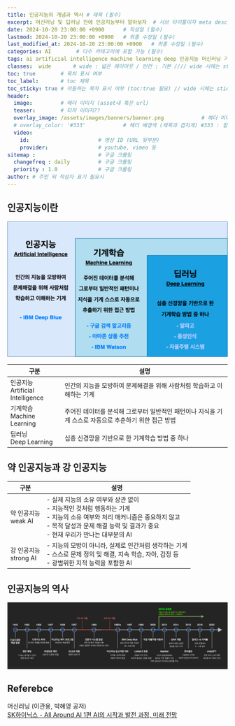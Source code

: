 ```yaml
---
title: 인공지능의 개념과 역사 # 제목 (필수)
excerpt: 머신러닝 및 딥러닝 전에 인공지능부터 알아보자  # 서브 타이틀이자 meta description (필수)
date: 2024-10-20 23:00:00 +0900      # 작성일 (필수)
lastmod: 2024-10-20 23:00:00 +0900   # 최종 수정일 (필수)
last_modified_at: 2024-10-20 23:00:00 +0900   # 최종 수정일 (필수)
categories: AI        # 다수 카테고리에 포함 가능 (필수)
tags: ai artificial intelligence machine learning deep 인공지능 머신러닝 기계학습 딥러닝      # 태그 복수개 가능 (필수)
classes:  wide       # wide : 넓은 레이아웃 / 빈칸 : 기본 //// wide 시에는 sticky toc 불가
toc: true        # 목차 표시 여부
toc_label:       # toc 제목
toc_sticky: true # 이동하는 목차 표시 여부 (toc:true 필요) // wide 시에는 sticky toc 불가
header: 
  image:         # 헤더 이미지 (asset내 혹은 url)
  teaser:        # 티저 이미지??
  overlay_image: /assets/images/banners/banner.png            # 헤더 이미지 (제목과 겹치게)
  # overlay_color: '#333'            # 헤더 배경색 (제목과 겹치게) #333 : 짙은 회색 (필수)
  video:
    id:                      # 영상 ID (URL 뒷부분)
    provider:                # youtube, vimeo 등
sitemap :                    # 구글 크롤링
  changefreq : daily         # 구글 크롤링
  priority : 1.0             # 구글 크롤링
author: # 주인 외 작성자 표기 필요시
---
```

<!--postNo: 20241020_001-->  

## 인공지능이란  

![](/assets/images/20241020_001_001.png)  

|구분|설명|
|---|---|
|인공지능<br>Artificial Intelligence|인간의 지능을 모방하여 문제해결을 위해 사람처럼 학습하고 이해하는 기계|
|기계학습<br>Machine Learning|주어진 데이터를 분석해 그로부터 일반적인 패턴이나 지식을 기계 스스로 자동으로 추춘하기 위한 접근 방법|
|딥러닝<br>Deep Learning|심층 신경망을 기반으로 한 기계학습 방법 중 하나|


## 약 인공지능과 강 인공지능  

|구분|설명|
|---|---|
|약 인공지능<br>weak AI|- 실제 지능의 소유 여부와 상관 없이<br>- 지능적인 것처럼 행동하는 기계<br>- 지능의 소유 여부와 처리 매커니즘은 중요하지 않고<br>- 목적 달성과 문제 해결 능력 및 결과가 중요<br>- 현재 우리가 만나는 대부분의 AI|
|강 인공지능<br>strong AI|- 지능의 모방이 아니라, 실제로 인간처럼 생각하는 기계<br>- 스스로 문제 정의 및 해결, 지속 학습, 자아, 감정 등<br>- 광범위한 지적 능력을 포함한 AI|

## 인공지능의 역사  

![](/assets/images/20241020_001_002.png)    



## Referebce  

머신러닝 (이관용, 박혜영 공저)  
[SK하이닉스 - All Around AI 1편 AI의 시작과 발전 과정, 미래 전망](https://news.skhynix.co.kr/post/all-around-ai-1)  